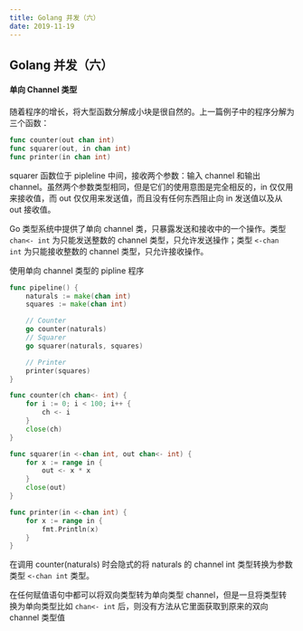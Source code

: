 ```yaml
---
title: Golang 并发（六）
date: 2019-11-19
---
```



## Golang 并发（六）



#### 单向 Channel 类型

随着程序的增长，将大型函数分解成小块是很自然的。上一篇例子中的程序分解为三个函数：

```go
func counter(out chan int)
func squarer(out, in chan int)
func printer(in chan int)
```
squarer 函数位于 pipleline 中间，接收两个参数：输入 channel 和输出 channel。虽然两个参数类型相同，但是它们的使用意图是完全相反的，in 仅仅用来接收值，而 out 仅仅用来发送值，而且没有任何东西阻止向 in 发送值以及从 out 接收值。

Go 类型系统中提供了单向 channel 类，只暴露发送和接收中的一个操作。类型 `chan<- int` 为只能发送整数的 channel 类型，只允许发送操作；类型 `<-chan int` 为只能接收整数的 channel 类型，只允许接收操作。

使用单向 channel 类型的 pipline 程序
```go
func pipeline() {
	naturals := make(chan int)
	squares := make(chan int)

	// Counter
	go counter(naturals)
	// Squarer
	go squarer(naturals, squares)

	// Printer
	printer(squares)
}

func counter(ch chan<- int) {
	for i := 0; i < 100; i++ {
		ch <- i
	}
	close(ch)
}

func squarer(in <-chan int, out chan<- int) {
	for x := range in {
		out <- x * x
	}
	close(out)
}

func printer(in <-chan int) {
	for x := range in {
		fmt.Println(x)
	}
}
```

在调用 counter(naturals) 时会隐式的将 naturals 的 channel int 类型转换为参数类型 `<-chan int` 类型。

在任何赋值语句中都可以将双向类型转为单向类型 channel，但是一旦将类型转换为单向类型比如 `chan<- int` 后，则没有方法从它里面获取到原来的双向 channel 类型值






